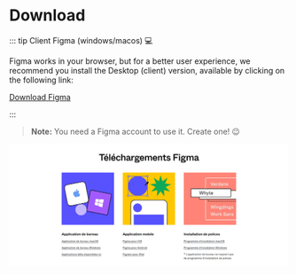 # Download

::: tip Client Figma (windows/macos) 💻

Figma works in your browser, but for a better user experience, we recommend you install the Desktop (client) version, available by clicking on the following link:

[Download Figma](https://www.figma.com/fr/downloads/)

:::

> **Note:** You need a Figma account to use it. Create one! 😉

![Figma download page](../../assets/img/figma/introduction/download/figma_download.png)